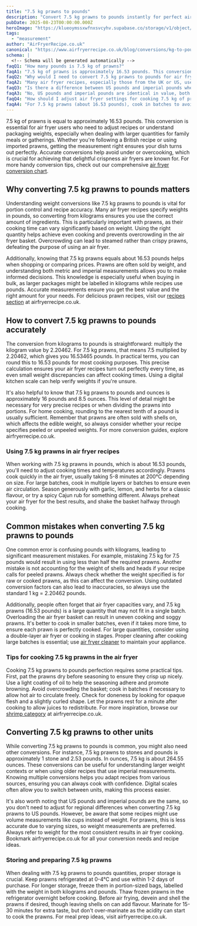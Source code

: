 ```yaml
---
title: "7.5 kg prawns to pounds"
description: "Convert 7.5 kg prawns to pounds instantly for perfect air fryer recipes. Get accurate measurements and cooking tips for delicious results every time."
pubDate: 2025-08-23T00:00:00.000Z
heroImage: "https://klueoymssxwfnxsvcyhv.supabase.co/storage/v1/object/public/Shmucket/7-5-kg-prawns-to-pounds.webp"
tags:
  - "measurement"
author: "AirFryerRecipe.co.uk"
canonical: "https://www.airfryerrecipe.co.uk/blog/conversions/kg-to-pounds/7-5-kg-prawns-to-pounds"
schema: |
  <!-- Schema will be generated automatically -->
faqQ1: "How many pounds is 7.5 kg of prawns?"
faqA1: "7.5 kg of prawns is approximately 16.53 pounds. This conversion uses the standard factor where 1 kilogram equals 2.20462 pounds. For most cooking purposes, you can round this to 16.5 pounds without significant issues. This weight is useful for planning large meals or understanding package sizes when shopping for prawns."
faqQ2: "Why would I need to convert 7.5 kg prawns to pounds for air frying?"
faqA2: "Many air fryer recipes, especially those from the UK or US, use pound measurements for ingredients. Converting 7.5 kg prawns to pounds ensures you use the correct quantity for the recipe, which affects cooking time and results. Accurate measurements prevent overcrowding the air fryer basket, leading to better circulation and crispier prawns. It also helps with portion control and cost calculation when buying in bulk."
faqQ3: "Is there a difference between US pounds and imperial pounds when converting 7.5 kg prawns?"
faqA3: "No, US pounds and imperial pounds are identical in value, both equal to 0.453592 kilograms. So when converting 7.5 kg prawns to pounds, you get the same result regardless of whether you're using US or imperial measurements. This simplifies the process for international cooks using recipes from different countries. Always use the standard conversion factor of 1 kg = 2.20462 pounds for accuracy."
faqQ4: "How should I adjust air fryer settings for cooking 7.5 kg of prawns?"
faqA4: "For 7.5 kg prawns (about 16.53 pounds), cook in batches to avoid overcrowding, which ensures even cooking. Set your air fryer to 200°C and cook for 5-8 minutes per batch, depending on prawn size. Shake the basket halfway through for uniform crispness. Since this is a large quantity, allow extra time for batch cooking and keep cooked prawns warm in a low oven. Always check that prawns are opaque and lightly curled before serving."
---
```

<p>7.5 kg of prawns is equal to approximately 16.53 pounds. This conversion is essential for air fryer users who need to adjust recipes or understand packaging weights, especially when dealing with larger quantities for family meals or gatherings. Whether you're following a British recipe or using imported prawns, getting the measurement right ensures your dish turns out perfectly. Accurate conversions help avoid under or overcooking, which is crucial for achieving that delightful crispness air fryers are known for. For more handy conversion tips, check out our comprehensive <a href="https://www.airfryerrecipe.co.uk/air-fryer-conversion-chart">air fryer conversion chart</a>.</p>

<h2>Why converting 7.5 kg prawns to pounds matters</h2>
<p>Understanding weight conversions like 7.5 kg prawns to pounds is vital for portion control and recipe accuracy. Many air fryer recipes specify weights in pounds, so converting from kilograms ensures you use the correct amount of ingredients. This is particularly important with prawns, as their cooking time can vary significantly based on weight. Using the right quantity helps achieve even cooking and prevents overcrowding in the air fryer basket. Overcrowding can lead to steamed rather than crispy prawns, defeating the purpose of using an air fryer.</p>
<p>Additionally, knowing that 7.5 kg prawns equals about 16.53 pounds helps when shopping or comparing prices. Prawns are often sold by weight, and understanding both metric and imperial measurements allows you to make informed decisions. This knowledge is especially useful when buying in bulk, as larger packages might be labelled in kilograms while recipes use pounds. Accurate measurements ensure you get the best value and the right amount for your needs. For delicious prawn recipes, visit our <a href="https://www.airfryerrecipe.co.uk/recipes">recipes section</a> at airfryerrecipe.co.uk.</p>

<h2>How to convert 7.5 kg prawns to pounds accurately</h2>
<p>The conversion from kilograms to pounds is straightforward: multiply the kilogram value by 2.20462. For 7.5 kg prawns, that means 7.5 multiplied by 2.20462, which gives you 16.53465 pounds. In practical terms, you can round this to 16.53 pounds for most cooking purposes. This precise calculation ensures your air fryer recipes turn out perfectly every time, as even small weight discrepancies can affect cooking times. Using a digital kitchen scale can help verify weights if you're unsure.</p>
<p>It's also helpful to know that 7.5 kg prawns to pounds and ounces is approximately 16 pounds and 8.5 ounces. This level of detail might be necessary for very precise recipes or when dividing the prawns into portions. For home cooking, rounding to the nearest tenth of a pound is usually sufficient. Remember that prawns are often sold with shells on, which affects the edible weight, so always consider whether your recipe specifies peeled or unpeeled weights. For more conversion guides, explore airfryerrecipe.co.uk.</p>

<h3>Using 7.5 kg prawns in air fryer recipes</h3>
<p>When working with 7.5 kg prawns in pounds, which is about 16.53 pounds, you'll need to adjust cooking times and temperatures accordingly. Prawns cook quickly in the air fryer, usually taking 5-8 minutes at 200°C depending on size. For large batches, cook in multiple layers or batches to ensure even air circulation. Season generously with garlic, lemon, and herbs for a classic flavour, or try a spicy Cajun rub for something different. Always preheat your air fryer for the best results, and shake the basket halfway through cooking.</p>

<h2>Common mistakes when converting 7.5 kg prawns to pounds</h2>
<p>One common error is confusing pounds with kilograms, leading to significant measurement mistakes. For example, mistaking 7.5 kg for 7.5 pounds would result in using less than half the required prawns. Another mistake is not accounting for the weight of shells and heads if your recipe calls for peeled prawns. Always check whether the weight specified is for raw or cooked prawns, as this can affect the conversion. Using outdated conversion factors can also lead to inaccuracies, so always use the standard 1 kg = 2.20462 pounds.</p>
<p>Additionally, people often forget that air fryer capacities vary, and 7.5 kg prawns (16.53 pounds) is a large quantity that may not fit in a single batch. Overloading the air fryer basket can result in uneven cooking and soggy prawns. It's better to cook in smaller batches, even if it takes more time, to ensure each prawn is perfectly cooked. For large quantities, consider using a double-layer air fryer or cooking in stages. Proper cleaning after cooking large batches is essential; use <a href="https://www.airfryerrecipe.co.uk/air-fryer-cleaner">air fryer cleaner</a> to maintain your appliance.</p>

<h3>Tips for cooking 7.5 kg prawns in the air fryer</h3>
<p>Cooking 7.5 kg prawns to pounds perfection requires some practical tips. First, pat the prawns dry before seasoning to ensure they crisp up nicely. Use a light coating of oil to help the seasoning adhere and promote browning. Avoid overcrowding the basket; cook in batches if necessary to allow hot air to circulate freely. Check for doneness by looking for opaque flesh and a slightly curled shape. Let the prawns rest for a minute after cooking to allow juices to redistribute. For more inspiration, browse our <a href="https://www.airfryerrecipe.co.uk/recipe-category/shrimp">shrimp category</a> at airfryerrecipe.co.uk.</p>

<h2>Converting 7.5 kg prawns to other units</h2>
<p>While converting 7.5 kg prawns to pounds is common, you might also need other conversions. For instance, 7.5 kg prawns to stones and pounds is approximately 1 stone and 2.53 pounds. In ounces, 7.5 kg is about 264.55 ounces. These conversions can be useful for understanding larger weight contexts or when using older recipes that use imperial measurements. Knowing multiple conversions helps you adapt recipes from various sources, ensuring you can always cook with confidence. Digital scales often allow you to switch between units, making this process easier.</p>
<p>It's also worth noting that US pounds and imperial pounds are the same, so you don't need to adjust for regional differences when converting 7.5 kg prawns to US pounds. However, be aware that some recipes might use volume measurements like cups instead of weight. For prawns, this is less accurate due to varying sizes, so weight measurements are preferred. Always refer to weight for the most consistent results in air fryer cooking. Bookmark airfryerrecipe.co.uk for all your conversion needs and recipe ideas.</p>

<h3>Storing and preparing 7.5 kg prawns</h3>
<p>When dealing with 7.5 kg prawns to pounds quantities, proper storage is crucial. Keep prawns refrigerated at 0-4°C and use within 1-2 days of purchase. For longer storage, freeze them in portion-sized bags, labelled with the weight in both kilograms and pounds. Thaw frozen prawns in the refrigerator overnight before cooking. Before air frying, devein and shell the prawns if desired, though leaving shells on can add flavour. Marinate for 15-30 minutes for extra taste, but don't over-marinate as the acidity can start to cook the prawns. For meal prep ideas, visit airfryerrecipe.co.uk.</p>
